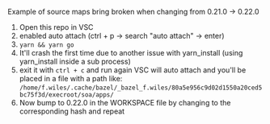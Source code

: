 Example of source maps bring broken when changing from 0.21.0 -> 0.22.0

1. Open this repo in VSC
2. enabled auto attach (ctrl + p -> search "auto attach" -> enter)
3. `yarn && yarn go`
4. It'll crash the first time due to another issue with yarn_install (using yarn_install inside a sub process)
5. exit it with `ctrl + c` and run again VSC will auto attach and you'll be placed in a file with a path like: `/home/f.wiles/.cache/bazel/_bazel_f.wiles/80a5e956c9d02d1550a20ced5bc75f3d/execroot/soa/apps/`
6. Now bump to 0.22.0 in the WORKSPACE file by changing to the corresponding hash and repeat